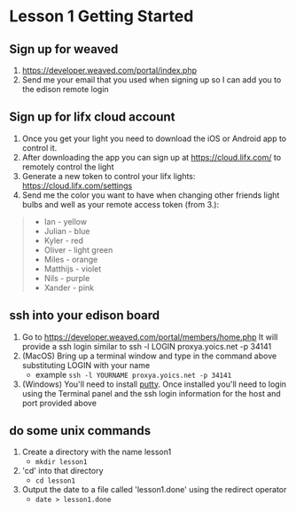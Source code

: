 # Lesson 1 Getting Started

## Sign up for weaved
1. https://developer.weaved.com/portal/index.php
2. Send me your email that you used when signing up so I can add you to the edison remote login

## Sign up for lifx cloud account
1. Once you get your light you need to download the iOS or Android app to control it.
2. After downloading the app you can sign up at https://cloud.lifx.com/ to remotely control the light 
3. Generate a new token to control your lifx lights: https://cloud.lifx.com/settings
4. Send me the color you want to have when changing other friends light bulbs and well as your remote access token (from 3.):

> - Ian - yellow
> - Julian - blue
> - Kyler - red
> - Oliver - light green
> - Miles - orange
> - Matthijs - violet
> - Nils - purple
> - Xander - pink

## ssh into your edison board
1. Go to https://developer.weaved.com/portal/members/home.php
It will provide a ssh login similar to
ssh -l LOGIN proxya.yoics.net -p 34141
2. (MacOS) Bring up a terminal window and type in the command above substituting LOGIN with your name
   * example `ssh -l YOURNAME proxya.yoics.net -p 34141`
3. (Windows) You'll need to install [putty]( http://www.putty.org/). Once installed you'll need to login using the Terminal panel and  the ssh login information for the host and port provided above


## do some unix commands
1. Create a directory with the name lesson1
   * `mkdir lesson1`
2. 'cd' into that directory
   * `cd lesson1`
3. Output the date to a file called 'lesson1.done' using the redirect operator 
   * `date > lesson1.done`

